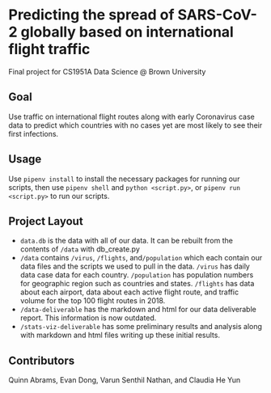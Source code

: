 # Predicting the spread of SARS-CoV-2 globally based on international flight traffic

Final project for CS1951A Data Science @ Brown University

## Goal

Use traffic on international flight routes along with early Coronavirus case data to predict which countries with no cases yet are most likely to see their first infections.

## Usage

Use `pipenv install` to install the necessary packages for running our scripts, then use `pipenv shell` and `python <script.py>`, or `pipenv run <script.py>` to run our scripts.

## Project Layout

- `data.db` is the data with all of our data. It can be rebuilt from the contents of `/data` with db_create.py
- `/data` contains `/virus`, `/flights`, and`/population` which each contain our data files and the scripts we used to pull in the data. `/virus` has daily data case data for each country. `/population` has population numbers for geographic region such as countries and states. `/flights` has data about each airport, data about each active flight route, and traffic volume for the top 100 flight routes in 2018.
- `/data-deliverable` has the markdown and html for our data deliverable report. This information is now outdated.
- `/stats-viz-deliverable` has some preliminary results and analysis along with markdown and html files writing up these initial results.

## Contributors

Quinn Abrams, Evan Dong, Varun Senthil Nathan, and Claudia He Yun 
